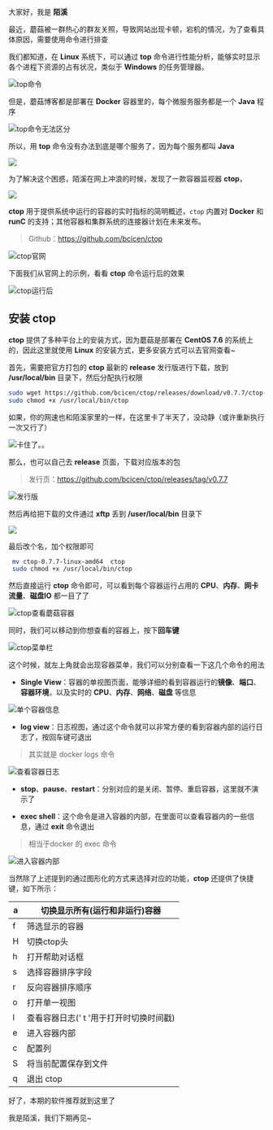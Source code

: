 大家好，我是 **陌溪**

最近，蘑菇被一群热心的群友关照，导致网站出现卡顿，宕机的情况，为了查看具体原因，需要使用命令进行排查

我们都知道，在 **Linux** 系统下，可以通过 **top** 命令进行性能分析，能够实时显示各个进程下资源的占有状况，类似于 **Windows** 的任务管理器。

![top命令](images/image-20220402083014632.png)

但是，蘑菇博客都是部署在 **Docker** 容器里的，每个微服务服务都是一个 **Java** 程序

![top命令无法区分](images/image-20220402083809786.png)

所以，用 **top** 命令没有办法到底是哪个服务了，因为每个服务都叫 **Java**

![](images/image-20220402083939546.png)

为了解决这个困惑，陌溪在网上冲浪的时候，发现了一款容器监视器 **ctop**，

![](images/11.jpg)

**ctop** 用于提供系统中运行的容器的实时指标的简明概述，`ctop` 内置对 **Docker** 和 **runC** 的支持；其他容器和集群系统的连接器计划在未来发布。

> Github：https://github.com/bcicen/ctop

![ctop官网](images/image-20220402085259830.png)

下面我们从官网上的示例，看看 **ctop** 命令运行后的效果

![ctop运行后](images/screencap.gif)

## 安装 ctop

**ctop** 提供了多种平台上的安装方式，因为蘑菇是部署在 **CentOS 7.6** 的系统上的，因此这里就使用 **Linux** 的安装方式，更多安装方式可以去官网查看~

首先，需要把官方打包的 **ctop** 最新的 **release** 发行版进行下载，放到 **/usr/local/bin** 目录下，然后分配执行权限

```bash
sudo wget https://github.com/bcicen/ctop/releases/download/v0.7.7/ctop-0.7.7-linux-amd64 -O /usr/local/bin/ctop
sudo chmod +x /usr/local/bin/ctop
```

如果，你的网速也和陌溪家里的一样，在这里卡了半天了，没动静（或许重新执行一次又行了）

![卡住了。。](images/image-20220402085927146.png)

那么，也可以自己去 **release** 页面，下载对应版本的包

> 发行页：https://github.com/bcicen/ctop/releases/tag/v0.7.7

![发行版](images/image-20220402090055403.png)

然后再给把下载的文件通过 **xftp** 丢到 **/user/local/bin** 目录下

![](images/image-20220402090425350.png)

最后改个名，加个权限即可

```BASH
 mv ctop-0.7.7-linux-amd64  ctop
 sudo chmod +x /usr/local/bin/ctop
```

然后直接运行 **ctop** 命令即可，可以看到每个容器运行占用的 **CPU**、**内存**、**网卡流量**、**磁盘IO** 都一目了了

![ctop查看蘑菇容器](images/image-20220402091106721.png)

同时，我们可以移动到你想查看的容器上，按下**回车键**

![ctop菜单栏](images/image-20220402092555632.png)

这个时候，就左上角就会出现容器菜单，我们可以分别查看一下这几个命令的用法

- **Single View**：容器的单视图页面，能够详细的看到容器运行的**镜像**、**端口**、**容器环境**，以及实时的 **CPU**、**内存**、**网络**、**磁盘** 等信息

![单个容器信息](images/image-20220402092819032.png)

- **log view**：日志视图，通过这个命令就可以非常方便的看到容器内部的运行日志了，按回车键可退出

> 其实就是 docker logs 命令

![查看容器日志](images/image-20220402093209596.png)

- **stop**、**pause**、**restart**：分别对应的是关闭、暂停、重启容器，这里就不演示了

- **exec shell**：这个命令是进入容器的内部，在里面可以查看容器内的一些信息，通过 **exit** 命令退出

> 相当于docker 的  exec 命令

![进入容器内部](images/image-20220402093534657.png)

当然除了上述提到的通过图形化的方式来选择对应的功能，**ctop** 还提供了快捷键，如下所示：

| a    | 切换显示所有(运行和非运行)容器          |
| ---- | --------------------------------------- |
| f    | 筛选显示的容器                          |
| H    | 切换ctop头                              |
| h    | 打开帮助对话框                          |
| s    | 选择容器排序字段                        |
| r    | 反向容器排序顺序                        |
| o    | 打开单一视图                            |
| l    | 查看容器日志(' t '用于打开时切换时间戳) |
| e    | 进入容器内部                            |
| c    | 配置列                                  |
| S    | 将当前配置保存到文件                    |
| q    | 退出 ctop                               |

好了，本期的软件推荐就到这里了

我是陌溪，我们下期再见~